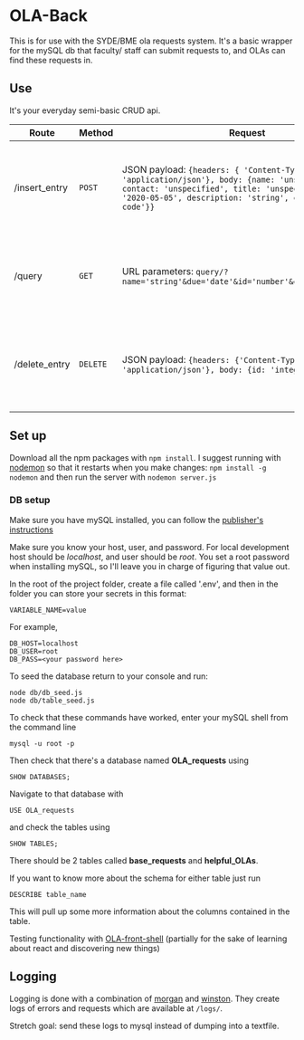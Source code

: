 # OLA-Back

This is for use with the SYDE/BME ola requests system. It's a basic wrapper for the mySQL db that faculty/ staff can submit requests to, and OLAs can find these requests in.

## Use

It's your everyday semi-basic CRUD api.

| Route         | Method   | Request                                                                                                                                                                                                      | Response                                                   | Notes                                                                                                 |
| ------------- | -------- | ------------------------------------------------------------------------------------------------------------------------------------------------------------------------------------------------------------ | ---------------------------------------------------------- | ----------------------------------------------------------------------------------------------------- |
| /insert_entry | `POST`   | JSON payload: `{headers: { 'Content-Type': 'application/json'}, body: {name: 'unspecified', contact: 'unspecified', title: 'unspecified', due: '2020-05-05', description: 'string', course: 'course code'}}` | 200                                                        | Each parameter is optional, adds a row entry with this info. Default values are listed in the payload |
| /query        | `GET`    | URL parameters: `query/?name='string'&due='date'&id='number'&contact='contact'`                                                                                                                              | A JSON string containing all entries satisfying your query | Each of the parameters is optional. No parameters returns all of the table's rows                     |
| /delete_entry | `DELETE` | JSON payload: `{headers: {'Content-Type': 'application/json'}, body: {id: 'integer'}}`                                                                                                                       | 200                                                        | Deletes the row corresponding to the provided Id (the primary key of an entry)                        |

## Set up

Download all the npm packages with `npm install`.
I suggest running with [nodemon](https://nodemon.io/) so that it restarts when you make changes:
`npm install -g nodemon`
and then run the server with `nodemon server.js`

### DB setup

Make sure you have mySQL installed, you can follow the [publisher's instructions](https://dev.mysql.com/doc/mysql-installation-excerpt/5.7/en/)

Make sure you know your host, user, and password.
For local development host should be _localhost_, and user should be _root_. You set a root password when installing mySQL, so I'll leave you in charge of figuring that value out.

In the root of the project folder, create a file called '.env', and then in the folder you can store your secrets in this format:

```
VARIABLE_NAME=value
```

For example,

```
DB_HOST=localhost
DB_USER=root
DB_PASS=<your password here>
```

To seed the database return to your console and run:

```
node db/db_seed.js
node db/table_seed.js
```

To check that these commands have worked, enter your mySQL shell from the command line

```
mysql -u root -p
```

Then check that there's a database named **OLA_requests** using

```
SHOW DATABASES;
```

Navigate to that database with

```
USE OLA_requests
```

and check the tables using

```
SHOW TABLES;
```

There should be 2 tables called **base_requests** and **helpful_OLAs**.

If you want to know more about the schema for either table just run

```
DESCRIBE table_name
```

This will pull up some more information about the columns contained in the table.

Testing functionality with [OLA-front-shell](https://github.com/lglof/OLA-front-shell) (partially for the sake of learning about react and discovering new things)

## Logging

Logging is done with a combination of [morgan](https://github.com/expressjs/morgan) and [winston](https://github.com/winstonjs/winston).
They create logs of errors and requests which are available at `/logs/`.

Stretch goal: send these logs to mysql instead of dumping into a textfile.
